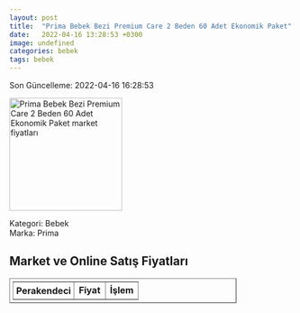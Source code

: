 ```yaml
---
layout: post
title:  "Prima Bebek Bezi Premium Care 2 Beden 60 Adet Ekonomik Paket"
date:   2022-04-16 13:28:53 +0300
image: undefined
categories: bebek
tags: bebek
---
```


Son Güncelleme: 2022-04-16 16:28:53

<img src="undefined" width="200" alt="Prima Bebek Bezi Premium Care 2 Beden 60 Adet Ekonomik Paket market fiyatları" />

Kategori: Bebek
<br />
Marka: Prima

<h2>Market ve Online Satış Fiyatları</h2>

<table border="1" style="padding: 5px;width:80%;">
  <tr>
    <td style="padding: 5px;"><strong>Perakendeci</strong></td>
    <td><strong>Fiyat</strong></td>
    <td><strong>İşlem</strong></td>
  </tr>
  
</table>
